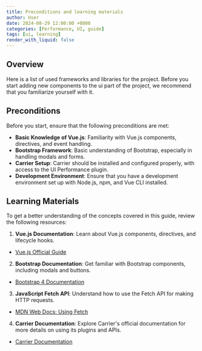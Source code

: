 ```yaml
---
title: Preconditions and learning materials
author: User
date: 2024-08-29 12:00:00 +0800
categories: [Performance, UI, guide]
tags: [ui, learning]
render_with_liquid: false
---
```


## Overview

Here is a list of used frameworks and libraries for the project. Before you start adding new components to the ui part of the project, we recommend that you familiarize yourself with it.
## Preconditions

Before you start, ensure that the following preconditions are met:

- **Basic Knowledge of Vue.js**: Familiarity with Vue.js components, directives, and event handling.
- **Bootstrap Framework**: Basic understanding of Bootstrap, especially in handling modals and forms.
- **Carrier Setup**: Carrier should be installed and configured properly, with access to the UI Performance plugin.
- **Development Environment**: Ensure that you have a development environment set up with Node.js, npm, and Vue CLI installed.

## Learning Materials

To get a better understanding of the concepts covered in this guide, review the following resources:

1. **Vue.js Documentation**: Learn about Vue.js components, directives, and lifecycle hooks.
  - [Vue.js Official Guide](https://v3.vuejs.org/guide/introduction.html)

2. **Bootstrap Documentation**: Get familiar with Bootstrap components, including modals and buttons.
  - [Bootstrap 4 Documentation](https://getbootstrap.com/docs/4.6/getting-started/introduction/)

3. **JavaScript Fetch API**: Understand how to use the Fetch API for making HTTP requests.
  - [MDN Web Docs: Using Fetch](https://developer.mozilla.org/en-US/docs/Web/API/Fetch_API/Using_Fetch)

4. **Carrier Documentation**: Explore Carrier's official documentation for more details on using its plugins and APIs.
  - [Carrier Documentation](https://getcarrier.io/docs/)


